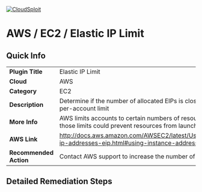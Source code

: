 [![CloudSploit](https://cloudsploit.com/img/logo-big-text-100.png "CloudSploit")](https://cloudsploit.com)

# AWS / EC2 / Elastic IP Limit

## Quick Info

| | |
|-|-|
| **Plugin Title** | Elastic IP Limit |
| **Cloud** | AWS |
| **Category** | EC2 |
| **Description** | Determine if the number of allocated EIPs is close to the AWS per-account limit |
| **More Info** | AWS limits accounts to certain numbers of resources. Exceeding those limits could prevent resources from launching. |
| **AWS Link** | http://docs.aws.amazon.com/AWSEC2/latest/UserGuide/elastic-ip-addresses-eip.html#using-instance-addressing-limit |
| **Recommended Action** | Contact AWS support to increase the number of EIPs available |

## Detailed Remediation Steps

